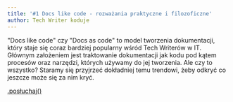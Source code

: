 ```yaml
---
title: '#1 Docs like code - rozważania praktyczne i filozoficzne'
author: Tech Writer koduje
---
```


"Docs like code" czy "Docs as code" to model tworzenia dokumentacji, który staje
się coraz bardziej popularny wśród Tech Writerów w IT. Głównym założeniem jest
traktowanie dokumentacji jak kodu pod kątem procesów oraz narzędzi, których
używamy do jej tworzenia. Ale czy to wszystko? Staramy się przyjrzeć dokładniej
temu trendowi, żeby odkryć co jeszcze może się za nim kryć.

<a class="brandButton" href="https://anchor.fm/docdeveloper/episodes/1-Docs-like-code---rozwaania-praktyczne-i-filozoficzne-e41dsc" target="_blank" rel="noopener noreferrer">.posłuchaj()</a>

